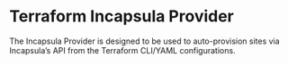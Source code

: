 # Terraform Incapsula Provider

The Incapsula Provider is designed to be used to auto-provision sites via Incapsula’s API from the Terraform CLI/YAML configurations.
